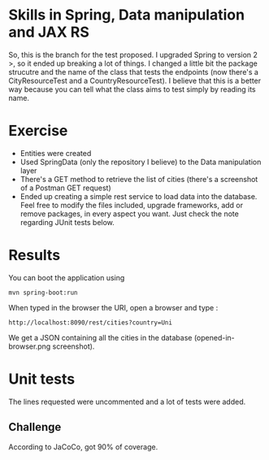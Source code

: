 # Skills in Spring, Data manipulation and JAX RS
So, this is the branch for the test proposed.
I upgraded Spring to version 2 >, so it ended up breaking a lot of things. I changed a little bit the package strucutre and the name of the class that tests the endpoints (now there's a CityResourceTest and a CountryResourceTest). I believe that this is a better way because you can tell what the class aims to test simply by reading its name.

# Exercise
- Entities were created
- Used SpringData (only the repository I believe) to the Data manipulation layer
- There's a GET method to retrieve the list of cities (there's a screenshot of a Postman GET request)
- Ended up creating a simple rest service to load data into the database. 
Feel free to modify the files included, upgrade frameworks, add or remove packages, in every aspect you want. Just check the note regarding JUnit tests below.

# Results
You can boot the application using 

    mvn spring-boot:run
    
When typed in the browser the URI, open a browser and type :

    http://localhost:8090/rest/cities?country=Uni

We get a JSON containing all the cities in the database (opened-in-browser.png screenshot).

# Unit tests
The lines requested were uncommented and a lot of tests were added.

## Challenge

According to JaCoCo, got 90% of coverage.
